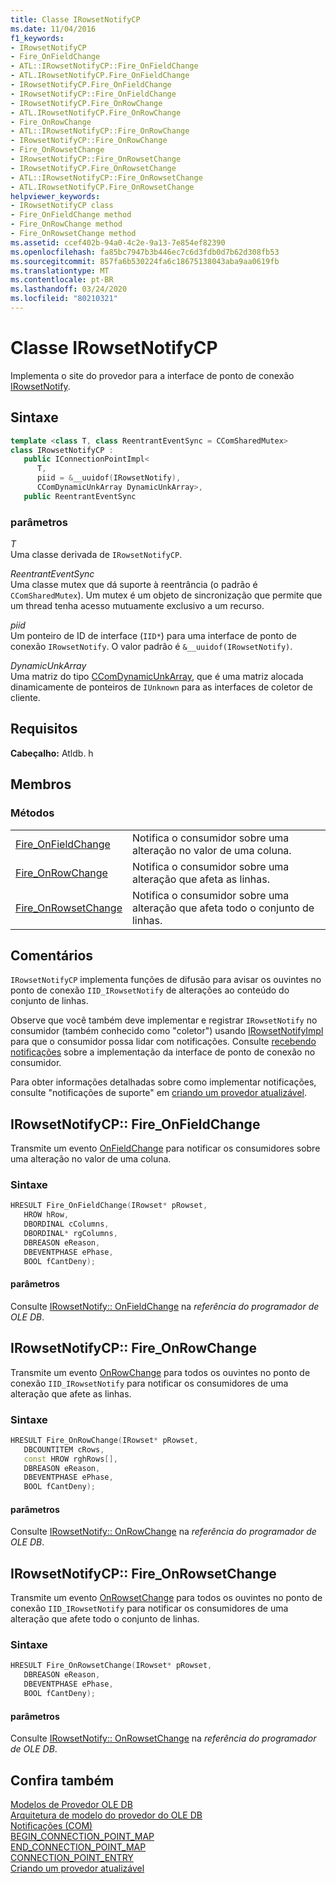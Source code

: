 ```yaml
---
title: Classe IRowsetNotifyCP
ms.date: 11/04/2016
f1_keywords:
- IRowsetNotifyCP
- Fire_OnFieldChange
- ATL::IRowsetNotifyCP::Fire_OnFieldChange
- ATL.IRowsetNotifyCP.Fire_OnFieldChange
- IRowsetNotifyCP.Fire_OnFieldChange
- IRowsetNotifyCP::Fire_OnFieldChange
- IRowsetNotifyCP.Fire_OnRowChange
- ATL.IRowsetNotifyCP.Fire_OnRowChange
- Fire_OnRowChange
- ATL::IRowsetNotifyCP::Fire_OnRowChange
- IRowsetNotifyCP::Fire_OnRowChange
- Fire_OnRowsetChange
- IRowsetNotifyCP::Fire_OnRowsetChange
- IRowsetNotifyCP.Fire_OnRowsetChange
- ATL::IRowsetNotifyCP::Fire_OnRowsetChange
- ATL.IRowsetNotifyCP.Fire_OnRowsetChange
helpviewer_keywords:
- IRowsetNotifyCP class
- Fire_OnFieldChange method
- Fire_OnRowChange method
- Fire_OnRowsetChange method
ms.assetid: ccef402b-94a0-4c2e-9a13-7e854ef82390
ms.openlocfilehash: fa85bc7947b3b446ec7c6d3fdb0d7b62d308fb53
ms.sourcegitcommit: 857fa6b530224fa6c18675138043aba9aa0619fb
ms.translationtype: MT
ms.contentlocale: pt-BR
ms.lasthandoff: 03/24/2020
ms.locfileid: "80210321"
---
```

# <a name="irowsetnotifycp-class"></a>Classe IRowsetNotifyCP

Implementa o site do provedor para a interface de ponto de conexão [IRowsetNotify](/previous-versions/windows/desktop/ms712959(v=vs.85)).

## <a name="syntax"></a>Sintaxe

```cpp
template <class T, class ReentrantEventSync = CComSharedMutex>
class IRowsetNotifyCP :
   public IConnectionPointImpl<
      T,
      piid = &__uuidof(IRowsetNotify),
      CComDynamicUnkArray DynamicUnkArray>,
   public ReentrantEventSync
```

### <a name="parameters"></a>parâmetros

*T*<br/>
Uma classe derivada de `IRowsetNotifyCP`.

*ReentrantEventSync*<br/>
Uma classe mutex que dá suporte à reentrância (o padrão é `CComSharedMutex`). Um mutex é um objeto de sincronização que permite que um thread tenha acesso mutuamente exclusivo a um recurso.

*piid*<br/>
Um ponteiro de ID de interface (`IID*`) para uma interface de ponto de conexão `IRowsetNotify`. O valor padrão é `&__uuidof(IRowsetNotify)`.

*DynamicUnkArray*<br/>
Uma matriz do tipo [CComDynamicUnkArray](../../atl/reference/ccomdynamicunkarray-class.md), que é uma matriz alocada dinamicamente de ponteiros de `IUnknown` para as interfaces de coletor de cliente.

## <a name="requirements"></a>Requisitos

**Cabeçalho:** Atldb. h

## <a name="members"></a>Membros

### <a name="methods"></a>Métodos

|||
|-|-|
|[Fire_OnFieldChange](#onfieldchange)|Notifica o consumidor sobre uma alteração no valor de uma coluna.|
|[Fire_OnRowChange](#onrowchange)|Notifica o consumidor sobre uma alteração que afeta as linhas.|
|[Fire_OnRowsetChange](#onrowsetchange)|Notifica o consumidor sobre uma alteração que afeta todo o conjunto de linhas.|

## <a name="remarks"></a>Comentários

`IRowsetNotifyCP` implementa funções de difusão para avisar os ouvintes no ponto de conexão `IID_IRowsetNotify` de alterações ao conteúdo do conjunto de linhas.

Observe que você também deve implementar e registrar `IRowsetNotify` no consumidor (também conhecido como "coletor") usando [IRowsetNotifyImpl](../../data/oledb/irowsetnotifyimpl-class.md) para que o consumidor possa lidar com notificações. Consulte [recebendo notificações](../../data/oledb/receiving-notifications.md) sobre a implementação da interface de ponto de conexão no consumidor.

Para obter informações detalhadas sobre como implementar notificações, consulte "notificações de suporte" em [criando um provedor atualizável](../../data/oledb/creating-an-updatable-provider.md).

## <a name="irowsetnotifycpfire_onfieldchange"></a><a name="onfieldchange"></a>IRowsetNotifyCP:: Fire_OnFieldChange

Transmite um evento [OnFieldChange](/previous-versions/windows/desktop/ms715961(v=vs.85)) para notificar os consumidores sobre uma alteração no valor de uma coluna.

### <a name="syntax"></a>Sintaxe

```cpp
HRESULT Fire_OnFieldChange(IRowset* pRowset,
   HROW hRow,
   DBORDINAL cColumns,
   DBORDINAL* rgColumns,
   DBREASON eReason,
   DBEVENTPHASE ePhase,
   BOOL fCantDeny);
```

#### <a name="parameters"></a>parâmetros

Consulte [IRowsetNotify:: OnFieldChange](/previous-versions/windows/desktop/ms715961(v=vs.85)) na *referência do programador de OLE DB*.

## <a name="irowsetnotifycpfire_onrowchange"></a><a name="onrowchange"></a>IRowsetNotifyCP:: Fire_OnRowChange

Transmite um evento [OnRowChange](/previous-versions/windows/desktop/ms722694(v=vs.85)) para todos os ouvintes no ponto de conexão `IID_IRowsetNotify` para notificar os consumidores de uma alteração que afete as linhas.

### <a name="syntax"></a>Sintaxe

```cpp
HRESULT Fire_OnRowChange(IRowset* pRowset,
   DBCOUNTITEM cRows,
   const HROW rghRows[],
   DBREASON eReason,
   DBEVENTPHASE ePhase,
   BOOL fCantDeny);
```

#### <a name="parameters"></a>parâmetros

Consulte [IRowsetNotify:: OnRowChange](/previous-versions/windows/desktop/ms722694(v=vs.85)) na *referência do programador de OLE DB*.

## <a name="irowsetnotifycpfire_onrowsetchange"></a><a name="onrowsetchange"></a>IRowsetNotifyCP:: Fire_OnRowsetChange

Transmite um evento [OnRowsetChange](/previous-versions/windows/desktop/ms722669(v=vs.85)) para todos os ouvintes no ponto de conexão `IID_IRowsetNotify` para notificar os consumidores de uma alteração que afete todo o conjunto de linhas.

### <a name="syntax"></a>Sintaxe

```cpp
HRESULT Fire_OnRowsetChange(IRowset* pRowset,
   DBREASON eReason,
   DBEVENTPHASE ePhase,
   BOOL fCantDeny);
```

#### <a name="parameters"></a>parâmetros

Consulte [IRowsetNotify:: OnRowsetChange](/previous-versions/windows/desktop/ms722669(v=vs.85)) na *referência do programador de OLE DB*.

## <a name="see-also"></a>Confira também

[Modelos de Provedor OLE DB](../../data/oledb/ole-db-provider-templates-cpp.md)<br/>
[Arquitetura de modelo do provedor do OLE DB](../../data/oledb/ole-db-provider-template-architecture.md)<br/>
[Notificações (COM)](/windows/win32/com/notifications)<br/>
[BEGIN_CONNECTION_POINT_MAP](../../atl/reference/connection-point-macros.md#begin_connection_point_map)<br/>
[END_CONNECTION_POINT_MAP](../../atl/reference/connection-point-macros.md#end_connection_point_map)<br/>
[CONNECTION_POINT_ENTRY](../../atl/reference/connection-point-macros.md#connection_point_entry)<br/>
[Criando um provedor atualizável](../../data/oledb/creating-an-updatable-provider.md)

